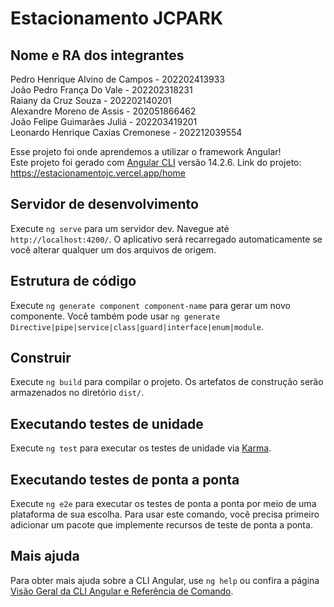 # Estacionamento JCPARK

## Nome e RA dos integrantes

Pedro Henrique Alvino de Campos - 202202413933<br>
João Pedro França Do Vale - 202202318231<br>
Raiany da Cruz Souza - 202202140201<br>
Alexandre Moreno de Assis - 202051866462<br>
João Felipe Guimarães Juliá - 202203419201<br>
Leonardo Henrique Caxias Cremonese - 202212039554<br>

Esse projeto foi onde aprendemos a utilizar o framework Angular! <br>
Este projeto foi gerado com [Angular CLI](https://github.com/angular/angular-cli) versão 14.2.6.
Link do projeto: https://estacionamentojc.vercel.app/home

## Servidor de desenvolvimento

Execute `ng serve` para um servidor dev. Navegue até `http://localhost:4200/`. O aplicativo será recarregado automaticamente se você alterar qualquer um dos arquivos de origem.

## Estrutura de código

Execute `ng generate component component-name` para gerar um novo componente. Você também pode usar `ng generate Directive|pipe|service|class|guard|interface|enum|module`.

## Construir

Execute `ng build` para compilar o projeto. Os artefatos de construção serão armazenados no diretório `dist/`.

## Executando testes de unidade

Execute `ng test` para executar os testes de unidade via [Karma](https://karma-runner.github.io).

## Executando testes de ponta a ponta

Execute `ng e2e` para executar os testes de ponta a ponta por meio de uma plataforma de sua escolha. Para usar este comando, você precisa primeiro adicionar um pacote que implemente recursos de teste de ponta a ponta.

## Mais ajuda

Para obter mais ajuda sobre a CLI Angular, use `ng help` ou confira a página [Visão Geral da CLI Angular e Referência de Comando](https://angular.io/cli).
